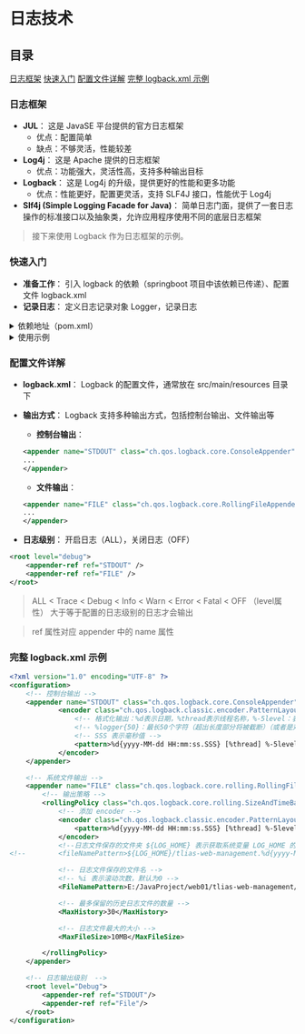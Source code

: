 # 日志技术
## 目录
[日志框架](#日志框架)
[快速入门](#快速入门)
[配置文件详解](#配置文件详解)
[完整 logback.xml 示例](#完整-logbackxml-示例)

### 日志框架
* **JUL**： 这是 JavaSE 平台提供的官方日志框架
    * 优点：配置简单
    * 缺点：不够灵活，性能较差
* **Log4j**： 这是 Apache 提供的日志框架
    * 优点：功能强大，灵活性高，支持多种输出目标
* **Logback**： 这是 Log4j 的升级，提供更好的性能和更多功能
    * 优点：性能更好，配置更灵活，支持 SLF4J 接口，性能优于 Log4j
* **Slf4j (Simple Logging Facade for Java)**： 简单日志门面，提供了一套日志操作的标准接口以及抽象类，允许应用程序使用不同的底层日志框架

> 接下来使用 Logback 作为日志框架的示例。
### 快速入门
* **准备工作**： 引入 logback 的依赖（springboot 项目中该依赖已传递）、配置文件 logback.xml
* **记录日志**： 定义日志记录对象 Logger，记录日志

<details>
<summary>依赖地址（pom.xml）</summary>

```xml
<dependency>
    <groupId>ch.qos.logback</groupId>
    <artifactId>logback-classic</artifactId>
    <version>1.4.11</version>
</dependency>
```

</details>

<details>
<summary>使用示例</summary>

```java
//@Slf4j
@SpringBootTest
class LogTest {
    // 此行可以用 @Slf4j 注解代替
    private static final Logger log = LoggerFactory.getLogger(LogTest.class);
    @Test
    public void testLog() {
        log.debug("debug...");
        int sum = 0;
        int[] nums = {1, 2, 3, 4, 5};
        for (int num : nums) {
            sum += num;
            log.info("当前数字：{}", num);
        }
        log.info("结果为：{}", sum);
        log.debug("end...");
    }
}
```

</details>


### 配置文件详解
* **logback.xml**： Logback 的配置文件，通常放在 src/main/resources 目录下
* **输出方式**： Logback 支持多种输出方式，包括控制台输出、文件输出等
    * **控制台输出**：
    ```xml
    <appender name="STDOUT" class="ch.qos.logback.core.ConsoleAppender">
    ...
    </appender>
    ```
    * **文件输出**：
    ```xml
    <appender name="FILE" class="ch.qos.logback.core.RollingFileAppender">
    ...
    </appender>
    ```

* **日志级别**： 开启日志（ALL），关闭日志（OFF）
```xml
<root level="debug">
    <appender-ref ref="STDOUT" />
    <appender-ref ref="FILE" />
</root>
```
> ALL < Trace < Debug < Info < Warn < Error < Fatal < OFF （level属性）
> 大于等于配置的日志级别的日志才会输出

> ref 属性对应 appender 中的 name 属性


### 完整 logback.xml 示例
```xml
<?xml version="1.0" encoding="UTF-8" ?>
<configuration>
    <!-- 控制台输出 -->
    <appender name="STDOUT" class="ch.qos.logback.core.ConsoleAppender">
            <encoder class="ch.qos.logback.classic.encoder.PatternLayoutEncoder">
                <!-- 格式化输出：%d表示日期，%thread表示线程名称，%-5level：表示占5个字符宽度（不足用空格），%msg：日志消息，%n是换行符） -->
                <!-- %logger{50}：最长50个字符（超出长度部分将被截断）（或者是对完整名字进行简化） -->
                <!-- SSS 表示毫秒值 -->
                <pattern>%d{yyyy-MM-dd HH:mm:ss.SSS} [%thread] %-5level %logger{50} - %msg%n</pattern>
            </encoder>
    </appender>

    <!-- 系统文件输出 -->
    <appender name="FILE" class="ch.qos.logback.core.rolling.RollingFileAppender">
        <!-- 输出策略 -->
        <rollingPolicy class="ch.qos.logback.core.rolling.SizeAndTimeBasedFileNamingAndTriggeringPolicy">
            <!-- 添加 encoder -->
            <encoder class="ch.qos.logback.classic.encoder.PatternLayoutEncoder">
                <pattern>%d{yyyy-MM-dd HH:mm:ss.SSS} [%thread] %-5level %logger{50} - %msg%n</pattern>
            </encoder>
            <!--日志文件保存的文件夹 ${LOG_HOME} 表示获取系统变量 LOG_HOME 的值 -->
<!--        <fileNamePattern>${LOG_HOME}/tlias-web-management.%d{yyyy-MM-dd}.%i.log</fileNamePattern>-->

            <!-- 日志文件保存的文件名 -->
            <!-- %i 表示滚动次数，默认为0 -->
            <FileNamePattern>E:/JavaProject/web01/tlias-web-management/src/main/resources/log/tlias-%d{yyyy-MM-dd}-%i.log</FileNamePattern>

            <!-- 最多保留的历史日志文件的数量 -->
            <MaxHistory>30</MaxHistory>

            <!-- 日志文件最大的大小 -->
            <MaxFileSize>10MB</MaxFileSize>

        </rollingPolicy>
    </appender>

    <!-- 日志输出级别  -->
    <root level="Debug">
        <appender-ref ref="STDOUT"/>
        <appender-ref ref="File"/>
    </root>
</configuration>
```